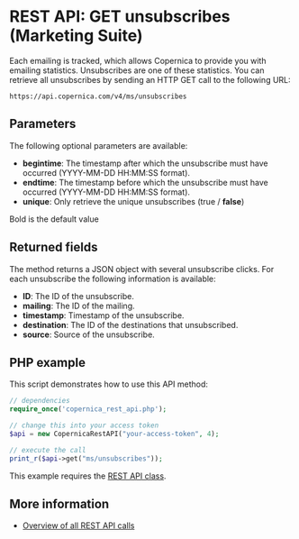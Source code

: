 # REST API: GET unsubscribes (Marketing Suite)

Each emailing is tracked, which allows Copernica to provide you with 
emailing statistics. Unsubscribes are one of these statistics. You can 
retrieve all unsubscribes by sending an HTTP GET call to the following URL:

`https://api.copernica.com/v4/ms/unsubscribes`

## Parameters

The following optional parameters are available:

* **begintime**: The timestamp after which the unsubscribe must have occurred (YYYY-MM-DD HH:MM:SS format).
* **endtime**: The timestamp before which the unsubscribe must have occurred (YYYY-MM-DD HH:MM:SS format).
* **unique**: Only retrieve the unique unsubscribes (true / **false**)

Bold is the default value

## Returned fields

The method returns a JSON object with several unsubscribe clicks. For each unsubscribe 
the following information is available:

* **ID**: The ID of the unsubscribe.  
* **mailing**: The ID of the mailing.
* **timestamp**: Timestamp of the unsubscribe.
* **destination**: The ID of the destinations that unsubscribed.
* **source**: Source of the unsubscribe.

## PHP example

This script demonstrates how to use this API method:

```php
// dependencies
require_once('copernica_rest_api.php');

// change this into your access token
$api = new CopernicaRestAPI("your-access-token", 4);

// execute the call
print_r($api->get("ms/unsubscribes"));
```

This example requires the [REST API class](./rest-php).

## More information

* [Overview of all REST API calls](./rest-api)
